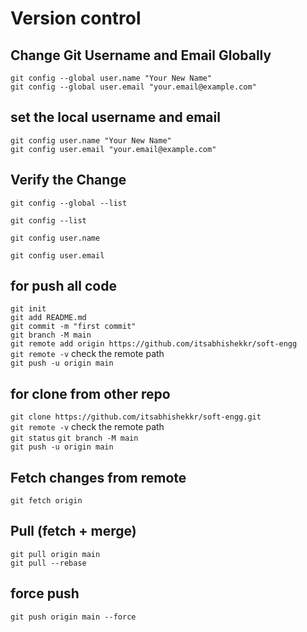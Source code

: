 # Version control
## Change Git Username and Email Globally
`git config --global user.name "Your New Name"`
<br>
`git config --global user.email "your.email@example.com"`
## set the local username and email
`git config user.name "Your New Name"`
<br>
`git config user.email "your.email@example.com"`
## Verify the Change
`git config --global --list`

`git config --list`

`git config user.name`

`git config user.email`

## for push all code 
`git init`<br>
`git add README.md`<br>
`git commit -m "first commit"`<br>
`git branch -M main`<br>
`git remote add origin https://github.com/itsabhishekkr/soft-engg`<br>
`git remote -v` check the remote path <br>
`git push -u origin main`<br>
## for clone from other repo
`git clone https://github.com/itsabhishekkr/soft-engg.git`<br>
`git remote -v` check the remote path <br>
`git status`
`git branch -M main`<br>
`git push -u origin main`<br>

## Fetch changes from remote
`git fetch origin`<br>
## Pull (fetch + merge)
`git pull origin main`<br>
`git pull --rebase`<br>

## force push
`git push origin main --force`<br>
